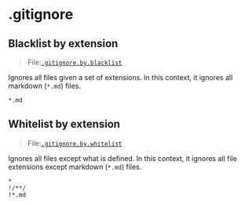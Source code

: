 # .gitignore

## Blacklist by extension

> File:[`.gitignore.by.blacklist`](.gitignore.by.blacklist)

Ignores all files given a set of extensions. In this context, it ignores all markdown (`*.md`) files.

```
*.md
```

## Whitelist by extension

> File:[`.gitignore.by.whitelist`](.gitignore.by.whitelist)

Ignores all files except what is defined. In this context, it ignores all file extensions except markdown (`*.md`) files.

```
*
!/**/
!*.md
```